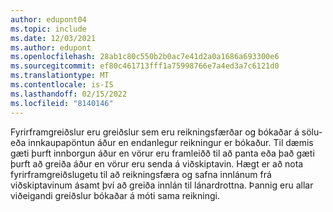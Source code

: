 ```yaml
---
author: edupont04
ms.topic: include
ms.date: 12/03/2021
ms.author: edupont
ms.openlocfilehash: 28ab1c80c550b2b0ac7e41d2a0a1686a693300e6
ms.sourcegitcommit: ef80c461713fff1a75998766e7a4ed3a7c6121d0
ms.translationtype: MT
ms.contentlocale: is-IS
ms.lasthandoff: 02/15/2022
ms.locfileid: "8140146"
---
```

Fyrirframgreiðslur eru greiðslur sem eru reikningsfærðar og bókaðar á sölu-eða innkaupapöntun áður en endanlegur reikningur er bókaður. Til dæmis gæti þurft innborgun áður en vörur eru framleiðð til að panta eða það gæti þurft að greiða áður en vörur eru senda á viðskiptavin. Hægt er að nota fyrirframgreiðslugetu til að reikningsfæra og safna innlánum frá viðskiptavinum ásamt því að greiða innlán til lánardrottna. Þannig eru allar viðeigandi greiðslur bókaðar á móti sama reikningi.  
